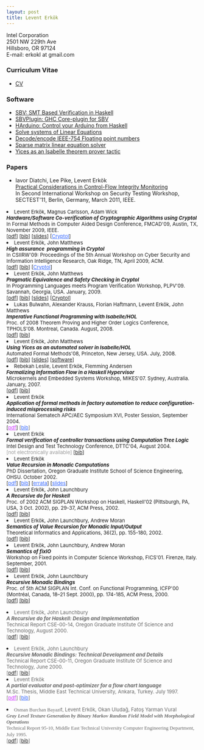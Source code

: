```yaml
---
layout: post
title: Levent Erkök
---
```


Intel Corporation  
2501 NW 229th Ave  
Hillsboro, OR 97124  
E-mail: erkokl at gmail.com  

### Curriculum Vitae
   
 * [CV](http://leventerkok.github.io/papers/erkok-cv.pdf)

### Software

 * [SBV: SMT Based Verification in Haskell](http://leventerkok.github.io/sbv)
 * [SBVPlugin: GHC Core-plugin for SBV](http://github.com/LeventErkok/sbvPlugin)
 * [HArduino: Control your Arduino from Haskell](http://leventerkok.github.io/hArduino)
 * [Solve systems of Linear Equations](http://github.com/LeventErkok/linearEqSolver)
 * [Decode/encode IEEE-754 Floating point numbers](http://github.com/LeventErkok/crackNum)
 * [Sparse matrix linear equation solver](http://github.com/LeventErkok/conjugateGradient)
 * [Yices as an Isabelle theorem prover tactic](http://github.com/LeventErkok/ismt)

### Papers

 * Iavor Diatchi, Lee Pike, Levent Erkök  
   [Practical Considerations in Control-Flow Integrity Monitoring](http://leventerkok.github.io/papers/sectest11.pdf)  
   In Second International Workshop on Security Testing Workshop, SECTEST'11, Berlin, Germany, March 2011, IEEE.

<li><font size="2">Levent&nbsp;Erkök, Magnus Carlsson, Adam Wick<br>
<b><i>Hardware/Software Co-verification of Cryptographic Algorithms using Cryptol<br>
<span style="font-weight:normal;font-style:normal">In Formal Methods in Computer Aided Design Conference, FMCAD'09, Austin, TX, November 2009, IEEE.<br>
[<a href="https://sites.google.com/site/leventerkok/cryptol_FMCAD09.pdf?attredirects=0">pdf</a>] [<a href="https://sites.google.com/site/leventerkok/coverification.bib?attredirects=0">bib</a>] [<a href="https://sites.google.com/site/leventerkok/cryptol_FMCAD09Slides.pdf?attredirects=0">slides</a>]&nbsp;[<a href="http://www.cryptol.net" rel="nofollow" style="color:rgb(51,102,255)!important;text-decoration:underline">Cryptol</a>]</span></i></b></font></li>
<li><font size="2">Levent&nbsp;Erkök, John Matthews<br>
<span style="font-style:italic;font-weight:bold">High assurance &nbsp;programming in Cryptol<br>
<span style="font-weight:normal;font-style:normal">In CSIIRW'09: Proceedings of the 5th Annual Workshop on Cyber Security and Information Intelligence Research, Oak Ridge, TN, April 2009, ACM.<br>
[<a href="https://sites.google.com/site/leventerkok/csiirw_09.pdf?attredirects=0">pdf</a>] [<a href="https://sites.google.com/site/leventerkok/csiirw_09.bib?attredirects=0">bib</a>]&nbsp;[<a href="http://www.cryptol.net" rel="nofollow" style="color:rgb(51,102,255)!important;text-decoration:underline">Cryptol</a>]</span></span></font></li>
<li><font size="2">Levent Erkök, John Matthews<i><b><br>
Pragmatic Equivalence and Safety Checking in Cryptol<br>
</b></i>In Programming Languages meets Program Verification Workshop, PLPV'09. Savannah, Georgia, USA. January, 2009.<br>
[<a href="https://sites.google.com/site/leventerkok/cryptol_PLPV09.pdf?attredirects=0">pdf</a>] [<a href="https://sites.google.com/site/leventerkok/plpv09.bib?attredirects=0">bib</a>] [<a href="https://sites.google.com/site/leventerkok/cryptol_PLPV09_Slides.pdf?attredirects=0">slides</a>] [<a href="http://www.cryptol.net" rel="nofollow">Cryptol</a>]&nbsp;</font></li>
<li><font size="2">Lukas Bulwahn, Alexander Krauss, Florian Haftmann, Levent Erkök, John Matthews<br>
<i><b>Imperative Functional Programming with Isabelle/HOL<br>
</b></i>Proc. of 2008 Theorem Proving and Higher Order Logics Conference, TPHOLS'08. Montreal, Canada. August, 2008.<br>
[<a href="https://sites.google.com/site/leventerkok/imfphol_tphols08.pdf?attredirects=0">pdf</a>] [<a href="https://sites.google.com/site/leventerkok/imfphol.bib?attredirects=0">bib</a>]&nbsp;</font></li>
<li><font size="2">Levent Erkök, John Matthews<br>
<i><b>Using Yices as an automated solver in Isabelle/HOL<br>
</b></i>Automated Formal Methods'08, Princeton, New Jersey, USA. July, 2008.<br>
[<a href="https://sites.google.com/site/leventerkok/ismt_afm08.pdf?attredirects=0">pdf</a>] [<a href="https://sites.google.com/site/leventerkok/ismt.bib?attredirects=0">bib</a>] [<a href="https://sites.google.com/site/leventerkok/ismt_afm08Talk.pdf?attredirects=0">slides</a>] [<a href="http://corp.galois.com/isabelle-ismt/" rel="nofollow">software</a>]</font></li>
<li><font size="2">Rebekah Leslie, Levent Erkök, Flemming Andersen<br>
<i><b>Formalizing Information Flow in a Haskell Hypervisor</b></i><br>
 Microkernels and Embedded Systems Workshop, MIKES'07. Sydney, Australia. January, 2007.<br>
 [<a href="https://sites.google.com/site/leventerkok/hhv.pdf?attredirects=0">pdf</a>] [<a href="https://sites.google.com/site/leventerkok/hhv.bib?attredirects=0">bib</a>]</font></li>
 <li><font size="2">Levent Erkök<br>
 <i><b>Application of formal methods in factory automation to reduce configuration-induced misprocessing risks<br>
 </b></i>International Sematech APC/AEC Symposium XVI, Poster Session, September 2004.<br>
 [<a href="https://sites.google.com/site/leventerkok/ctapc.pdf?attredirects=0" style="color:rgb(204,51,255)!important;text-decoration:underline">pdf</a>]&nbsp;<font color="#ffffff" style="color:rgb(102,102,102)">[<a href="https://sites.google.com/site/leventerkok/apc04.bib?attredirects=0" style="color:rgb(51,102,255)!important;text-decoration:underline">bib</a>]&nbsp;</font></font></li>

 <li><font size="2">Levent Erkök<br>
 <i><b>Formal verification of controller transactions using Computation Tree Logic</b></i><br>
 Intel Design and Test Technology Conference, DTTC'04, August 2004. <br>
 <font color="#ffffff"><font color="#999999">[not electronically available] </font> </font>[<a href="https://sites.google.com/site/leventerkok/dttc04.bib?attredirects=0">bib</a>]</font></li>
 <li><font size="2">Levent Erkök<br>
 <span style="font-weight:bold;font-style:italic">Value Recursion in Monadic Computations</span><br>
 PhD Dissertation, Oregon Graduate Institute School of Science Engineering, OHSU. October 2002.<br>
 [<a href="https://sites.google.com/site/leventerkok/erkok-thesis.pdf?attredirects=0" style="color:rgb(51,102,255)!important;text-decoration:underline">pdf</a>] [<a href="https://sites.google.com/site/leventerkok/erkok-thesis.bib?attredirects=0" style="color:rgb(51,102,255)!important;text-decoration:underline">bib</a>] [<a href="https://sites.google.com/site/leventerkok/erkok-thesis-errata.pdf?attredirects=0" style="color:rgb(51,102,255)!important;text-decoration:underline">errata</a>] [<a href="https://sites.google.com/site/leventerkok/erkok-defenseSlides.pdf?attredirects=0" style="color:rgb(51,102,255)!important;text-decoration:underline">slides</a>]</font></li>
 <li><font size="2">Levent Erkök, John Launchbury<br>
 <i><b><span>A Recursive do for Haskell</span></b></i> <br>
 <span>Proc. of 2002 ACM SIGPLAN Workshop on Haskell, 		 Haskell'02 (Pittsburgh, PA, USA, 3 Oct. 2002)</span>, pp. 29-37, ACM Press, 2002.<br>
  [<a href="https://sites.google.com/site/leventerkok/recdo.pdf?attredirects=0">pdf</a>] <span style="text-decoration:underline">[</span><a href="https://sites.google.com/site/leventerkok/recdo.bib?attredirects=0">bib</a>] &nbsp;</font></li>
  <li><font size="2">Levent Erkök, John Launchbury, Andrew Moran<span style="font-weight:bold;font-style:italic"><br>
  Semantics of Value Recursion for Monadic 		 Input/Output</span><br>
  <span>Theoretical Informatics and Applications</span>, 36(2), pp. 155-180, 2002. <br>
  [<a href="https://sites.google.com/site/leventerkok/tiaFixIO.pdf?attredirects=0">pdf</a>] [<a href="https://sites.google.com/site/leventerkok/tiaFixIO.bib?attredirects=0">bib</a>]</font></li>
  <li><font size="2">Levent Erkök, John Launchbury, Andrew Moran<br>
  <span style="font-weight:bold;font-style:italic">Semantics of fixIO</span><br>
  Workshop on Fixed points in Computer Science Workshop, FICS'01. Firenze, Italy. September, 2001.<br>
  [<a href="https://sites.google.com/site/leventerkok/fics.pdf?attredirects=0">pdf</a>] [<a href="https://sites.google.com/site/leventerkok/fics.bib?attredirects=0">bib</a>]</font></li>
  <li><font size="2">Levent Erkök, John Launchbury<br>
  <span style="font-weight:bold;font-style:italic">Recursive Monadic Bindings</span><br>
  <span>Proc. of 5th ACM SIGPLAN Int. Conf. on Functional 		 Programming, ICFP'00 (Montréal, Canada, 18–21 		 Sept. 2000)</span>, pp. 174-185, ACM Press, 2000.<br>
  [<a href="https://sites.google.com/site/leventerkok/mfix.pdf?attredirects=0">pdf</a>] <span style="text-decoration:underline">[</span><a href="https://sites.google.com/site/leventerkok/mfix.bib?attredirects=0">bib</a>]</font></li>
  <ul></ul>
  <li><span style="color:rgb(102,102,102)"><font size="2">Levent Erkök, John Launchbury<br>
  <span style="font-weight:bold;font-style:italic">A Recursive do for Haskell: Design and Implementation</span><br>
  Technical Report CSE-00-14, Oregon Graduate Institute Of Science and Technology, August 2000.<br>
  [<a href="https://sites.google.com/site/leventerkok/mdo.pdf?attredirects=0">pdf</a>] [<a href="https://sites.google.com/site/leventerkok/mdo.bib?attredirects=0">bib</a>]</font></span></li>
  <ul></ul>
  <li><span style="color:rgb(102,102,102)"><font size="2">Levent Erkök, John Launchbury<br>
  <span style="font-weight:bold;font-style:italic">Recursive Monadic Bindings: Technical Development and Details</span><br>
  Technical Report CSE-00-11, Oregon Graduate Institute Of Science and Technology, June 2000.<br>
  [<a href="https://sites.google.com/site/leventerkok/mfixTR.pdf?attredirects=0">pdf</a>] [<a href="https://sites.google.com/site/leventerkok/mfixTR.bib?attredirects=0">bib</a>]</font></span></li>
  <li><font color="#666666" size="2"><span style="color:rgb(103,103,103)">Levent Erkök<br>
  <i><b>A partial evaluator and post-optimizer for a flow chart language</b></i><br>
  M.Sc. Thesis, Middle East Technical University, Ankara, Turkey. July 1997.<br>
  [<a href="https://sites.google.com/site/leventerkok/erkok-msc.pdf?attredirects=0" style="color:rgb(204,51,255)!important;text-decoration:underline">pdf</a>] [<a href="https://sites.google.com/site/leventerkok/msc.bib?attredirects=0" style="color:rgb(51,102,255)!important;text-decoration:underline">bib</a>]</span></font></li>
  <ul style="color:rgb(102,102,102)"></ul>
  <li><span style="color:rgb(102,102,102)"><font size="2"><font><span style="font-family:verdana">Osman Burchan Bayaz</span></font><font>ıt</font><font><span style="font-family:verdana">, </span>Levent Erkök, Okan Uluda</font><font>ğ</font><font>, Fato</font><font>ş</font><font> Yarman Vural</font><font style="font-family:verdana"><br>
  <span style="font-weight:bold;font-style:italic">Gray Level Texture Generation by Binary Markov Random Field Model with Morphological Operations</span><br>
  Technical Report 95-10, Middle East Technical University Computer Engineering Department, July 1995.</font><font><br>
  [<a href="https://sites.google.com/site/leventerkok/markov.pdf?attredirects=0">pdf</a>] [<a href="https://sites.google.com/site/leventerkok/markov.bib?attredirects=0">bib</a>]&nbsp;</font></font></span></li></ul>
